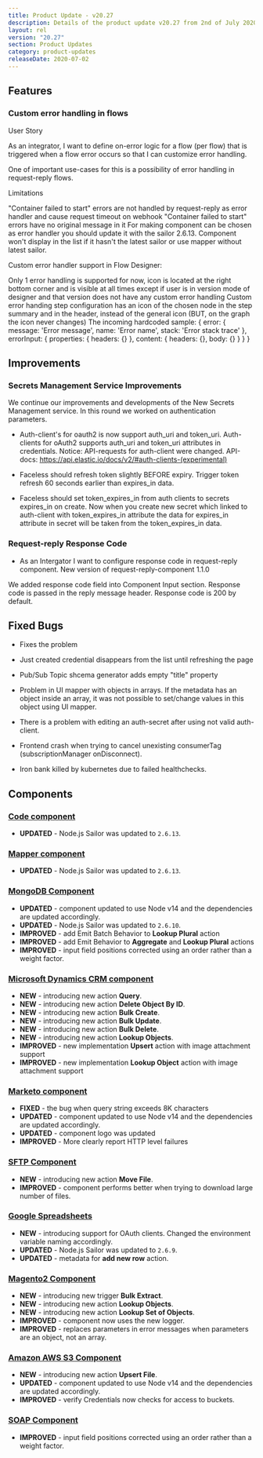 ```yaml
---
title: Product Update - v20.27
description: Details of the product update v20.27 from 2nd of July 2020.
layout: rel
version: "20.27"
section: Product Updates
category: product-updates
releaseDate: 2020-07-02
---
```


## Features

### Custom error handling in flows

User Story

As an integrator, I want to define on-error logic for a flow (per flow) that is triggered when a flow error occurs so that I can customize error handling.

One of important use-cases for this is a possibility of error handling in request-reply flows.

Limitations

"Container failed to start" errors are not handled by request-reply as error handler and cause request timeout on webhook
"Container failed to start" errors have no original message in it
For making component can be chosen as error handler you should update it with the sailor 2.6.13. Component won't display in the list if it hasn't the latest sailor or use mapper without latest sailor.

Custom error handler support in Flow Designer:

Only 1 error handling is supported for now, icon is located at the right bottom corner and is visible at all times except if user is in version mode of designer and that version does not have any custom error handling
Custom error handing step configuration has an icon of the chosen node in the step summary and in the header, instead of the general icon (BUT, on the graph the icon never changes)
The incoming hardcoded sample:
{
    error: {
        message: 'Error message',
        name: 'Error name',
        stack: 'Error stack trace'
    },
    errorInput: {
        properties: {
            headers: {}
        },
        content: {
            headers: {},
            body: {}
        }
    }
}

## Improvements

### Secrets Management Service Improvements

We continue our improvements and developments of the New Secrets Management
service. In this round we worked on authentication parameters.

- Auth-client's for oauth2 is now support auth_uri and token_uri.
Auth-clients for oAuth2 supports auth_uri and token_uri attributes in credentials. Notice: API-requests for auth-client were changed. API-docs: https://api.elastic.io/docs/v2/#auth-clients-(experimental)

- Faceless should refresh token slightly BEFORE expiry.
Trigger token refresh 60 seconds earlier than expires_in data.

- Faceless should set token_expires_in from auth clients to secrets expires_in on create.
Now when you create new secret which linked to auth-client with token_expires_in attribute the data for expires_in attribute in secret will be taken from the token_expires_in data.

### Request-reply Response Code

- As an Intergator I want to configure response code in request-reply component.
New version of request-reply-component 1.1.0

We added response code field into Component Input section. Response code is passed in the reply message header. Response code is 200 by default.


## Fixed Bugs

*   Fixes the problem

- Just created credential disappears from the list until refreshing the page
- Pub/Sub Topic shcema generator adds empty "title" property
- Problem in UI mapper with objects in arrays.
If the metadata has an object inside an array, it was not possible to set/change values in this object using UI mapper.

- There is a problem with editing an auth-secret after using not valid auth-client.
- Frontend crash when trying to cancel unexisting consumerTag (subscriptionManager onDisconnect).
- Iron bank killed by kubernetes due to failed healthchecks.

## Components

### [Code component](/components/code)

*   **UPDATED** - Node.js Sailor was updated to `2.6.13`.

### [Mapper component](/components/mapper)

*   **UPDATED** - Node.js Sailor was updated to `2.6.13`.

### [MongoDB Component](/components/mongodb)

*   **UPDATED** - component updated to use Node v14 and the dependencies are updated accordingly.
*   **UPDATED** - Node.js Sailor was updated to `2.6.10`.
*   **IMPROVED** - add Emit Batch Behavior to **Lookup Plural** action
*   **IMPROVED** - add Emit Behavior to **Aggregate** and **Lookup Plural** actions
*   **IMPROVED** - input field positions corrected using an order rather than a weight factor.

### [Microsoft Dynamics CRM component](/components/msdynamics-crm/)

*   **NEW** - introducing new action **Query**.
*   **NEW** - introducing new action **Delete Object By ID**.
*   **NEW** - introducing new action **Bulk Create**.
*   **NEW** - introducing new action **Bulk Update**.
*   **NEW** - introducing new action **Bulk Delete**.
*   **NEW** - introducing new action **Lookup Objects**.
*   **IMPROVED** - new implementation **Upsert** action with image attachment support
*   **IMPROVED** - new implementation **Lookup Object** action with image attachment support

### [Marketo component](/components/marketo/)

*   **FIXED** -  the bug when query string exceeds 8K characters
*   **UPDATED** - component updated to use Node v14 and the dependencies are updated accordingly.
*   **UPDATED** - component logo was updated
*   **IMPROVED** - More clearly report HTTP level failures

### [SFTP Component](/components/sftp/)

*   **NEW** - introducing new action **Move File**.
*   **IMPROVED** - component performs better when trying to download large number of files.

### [Google Spreadsheets](/components/gspreadsheets/)

*   **NEW** - introducing support for OAuth clients. Changed the environment variable naming accordingly.
*   **UPDATED** - Node.js Sailor was updated to `2.6.9`.
*   **UPDATED** - metadata for **add new row** action.

### [Magento2 Component](/components/magento2/)

*   **NEW** - introducing new trigger **Bulk Extract**.
*   **NEW** - introducing new action **Lookup Objects**.
*   **NEW** - introducing new action **Lookup Set of Objects**.
*   **IMPROVED** - component now uses the new logger.
*   **IMPROVED** - replaces parameters in error messages when parameters are an object, not an array.

### [Amazon AWS S3 Component](/components/aws-s3/)

*   **NEW** - introducing new action **Upsert File**.
*   **UPDATED** - component updated to use Node v14 and the dependencies are updated accordingly.
*   **IMPROVED** - verify Credentials now checks for access to buckets.

### [SOAP Component](/components/soap/)

*   **IMPROVED** - input field positions corrected using an order rather than a weight factor.

